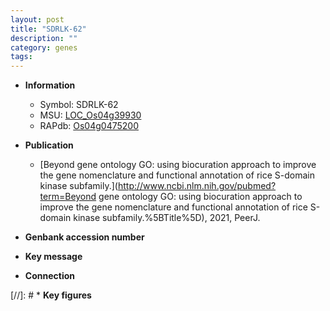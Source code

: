 ```yaml
---
layout: post
title: "SDRLK-62"
description: ""
category: genes
tags: 
---
```


* **Information**  
    + Symbol: SDRLK-62  
    + MSU: [LOC_Os04g39930](http://rice.uga.edu/cgi-bin/ORF_infopage.cgi?orf=LOC_Os04g39930)  
    + RAPdb: [Os04g0475200](https://rapdb.dna.affrc.go.jp/locus/?name=Os04g0475200)  

* **Publication**  
    + [Beyond gene ontology GO: using biocuration approach to improve the gene nomenclature and functional annotation of rice S-domain kinase subfamily.](http://www.ncbi.nlm.nih.gov/pubmed?term=Beyond gene ontology GO: using biocuration approach to improve the gene nomenclature and functional annotation of rice S-domain kinase subfamily.%5BTitle%5D), 2021, PeerJ.

* **Genbank accession number**  

* **Key message**  

* **Connection**  

[//]: # * **Key figures**  


